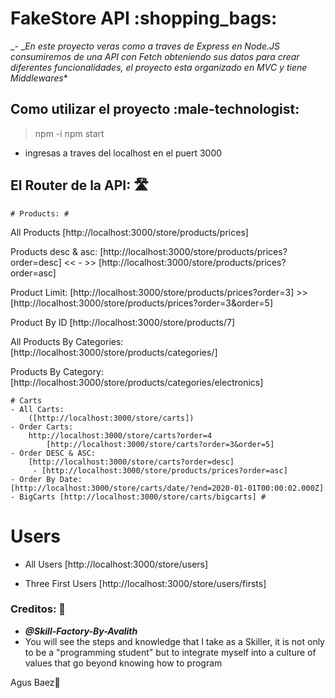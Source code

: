 # FakeStore API :shopping_bags:

_- __En este proyecto veras como a traves de Express en Node.JS consumiremos de una API con Fetch obteniendo sus datos para crear diferentes funcionalidades, el proyecto esta organizado en MVC y tiene Middlewares_\*

## Como utilizar el proyecto :male-technologist:

> npm -i
> npm start

- ingresas a traves del localhost en el puert 3000

## El Router de la API: :motorway:

    # Products: #

All Products
[http://localhost:3000/store/products/prices]

Products desc & asc:
[http://localhost:3000/store/products/prices?order=desc] << - >> [http://localhost:3000/store/products/prices?order=asc]

Product Limit:
[http://localhost:3000/store/products/prices?order=3] >> [http://localhost:3000/store/products/prices?order=3&order=5]

Product By ID
[http://localhost:3000/store/products/7]

All Products By Categories:
[http://localhost:3000/store/products/categories/]

Products By Category:
[http://localhost:3000/store/products/categories/electronics]

    # Carts 
    - All Carts:
        ([http://localhost:3000/store/carts])
    - Order Carts: 
        http://localhost:3000/store/carts?order=4
            [http://localhost:3000/store/carts?order=3&order=5]
    - Order DESC & ASC:
        [http://localhost:3000/store/carts?order=desc]
         - [http://localhost:3000/store/products/prices?order=asc] 
    - Order By Date: 
    [http://localhost:3000/store/carts/date/?end=2020-01-01T00:00:02.000Z] - BigCarts [http://localhost:3000/store/carts/bigcarts] #


# Users #

- All Users
  [http://localhost:3000/store/users]

- Three First Users
  [http://localhost:3000/store/users/firsts]

### Creditos: :rocket:

- **_@Skill-Factory-By-Avalith_**
- You will see the steps and knowledge that I take as a Skiller, it is not only to be a "programming student" but to integrate myself into a culture of values that go beyond knowing how to program

Agus Baez👋
